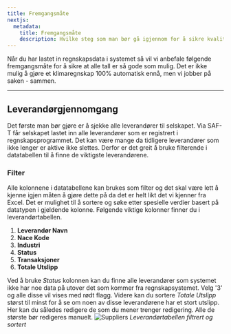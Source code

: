 ```yaml
---
title: Fremgangsmåte
nextjs:
  metadata:
    title: Fremgangsmåte
    description: Hvilke steg som man bør gå igjennom for å sikre kvalitet.
---
```


Når du har lastet in regnskapsdata i systemet så vil vi anbefale følgende fremgangsmåte for å sikre at alle tall er så gode som mulig. Det er ikke mulig å gjøre et klimaregnskap 100% automatisk ennå, men vi jobber på saken - sammen.

---

## Leverandørgjennomgang

Det første man bør gjøre er å sjekke alle leverandører til selskapet. Via SAF-T får selskapet lastet inn alle leverandører som er registrert i regnskapsprogrammet. Det kan være mange da tidligere leverandører som ikke lenger er aktive ikke slettes. Derfor er det greit å bruke filterende i datatabellen til å finne de viktigste leverandørene.

### Filter

Alle kolonnene i datatabellene kan brukes som filter og det skal være lett å kjenne igjen måten å gjøre dette på da det er helt likt det vi kjenner fra Excel. Det er mulighet til å sortere og søke etter spesielle verdier basert på datatypen i gjeldende kolonne. Følgende viktige kolonner finner du i leverandørtabellen.

1. **Leverandør Navn**
2. **Nace Kode**
3. **Industri**
4. **Status**
5. **Transaksjoner**
6. **Totale Utslipp**

Ved å bruke _Status_ kolonnen kan du finne alle leverandører som systemet ikke har noe data på utover det som kommer fra regnskapsystemet. Velg '3' og alle disse vil vises med rødt flagg. Videre kan du sortere _Totale Utslipp_ størst til minst for å se om noen av disse leverandørene har et stort utslipp. Her kan du således redigere de som du mener trenger redigering. Alle de største bør redigeres manuelt.
![Suppliers](https://cdn.filestackcontent.com/h0KB27hStuGxbELysmMQ)
_Leverandørtabellen filtrert og sortert_
